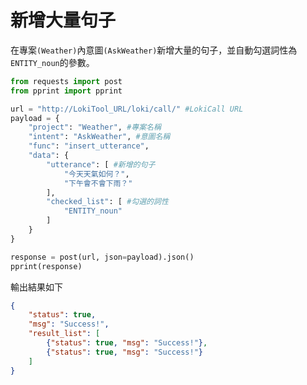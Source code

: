 # 新增大量句子

在專案`(Weather)`內意圖`(AskWeather)`新增大量的句子，並自動勾選詞性為`ENTITY_noun`的參數。

```python
from requests import post
from pprint import pprint

url = "http://LokiTool_URL/loki/call/" #LokiCall URL
payload = {
    "project": "Weather", #專案名稱
    "intent": "AskWeather", #意圖名稱
    "func": "insert_utterance",
    "data": {
        "utterance": [ #新增的句子
            "今天天氣如何？",
            "下午會不會下雨？"
        ],
        "checked_list": [ #勾選的詞性
            "ENTITY_noun"
        ]
    }
}

response = post(url, json=payload).json()
pprint(response)
```

輸出結果如下

```json
{
    "status": true,
    "msg": "Success!",
    "result_list": [
    	{"status": true, "msg": "Success!"},
    	{"status": true, "msg": "Success!"}
    ]
}
```